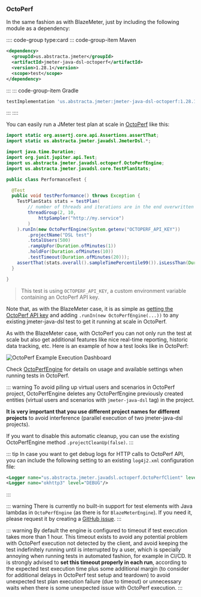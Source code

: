 ### OctoPerf

In the same fashion as with BlazeMeter, just by including the following module as a dependency:

:::: code-group type:card
::: code-group-item Maven
```xml
<dependency>
  <groupId>us.abstracta.jmeter</groupId>
  <artifactId>jmeter-java-dsl-octoperf</artifactId>
  <version>1.28.1</version>
  <scope>test</scope>
</dependency>
```
:::
::: code-group-item Gradle
```groovy
testImplementation 'us.abstracta.jmeter:jmeter-java-dsl-octoperf:1.28.1'
```
:::
::::

You can easily run a JMeter test plan at scale in [OctoPerf](https://octoperf.com/) like this:

```java
import static org.assertj.core.api.Assertions.assertThat;
import static us.abstracta.jmeter.javadsl.JmeterDsl.*;

import java.time.Duration;
import org.junit.jupiter.api.Test;
import us.abstracta.jmeter.javadsl.octoperf.OctoPerfEngine;
import us.abstracta.jmeter.javadsl.core.TestPlanStats;

public class PerformanceTest {

  @Test
  public void testPerformance() throws Exception {
    TestPlanStats stats = testPlan(
        // number of threads and iterations are in the end overwritten by OctoPerf engine settings 
        threadGroup(2, 10,
            httpSampler("http://my.service")
        )
    ).runIn(new OctoPerfEngine(System.getenv("OCTOPERF_API_KEY"))
        .projectName("DSL test")
        .totalUsers(500)
        .rampUpFor(Duration.ofMinutes(1))
        .holdFor(Duration.ofMinutes(10))
        .testTimeout(Duration.ofMinutes(20)));
    assertThat(stats.overall().sampleTimePercentile99()).isLessThan(Duration.ofSeconds(5));
  }

}
```
> This test is using `OCTOPERF_API_KEY`, a custom environment variable containing an OctoPerf API key.

Note that, as with the BlazeMeter case, it is as simple as [getting the OctoPerf API key](https://doc.octoperf.com/account/profile/#apikey) and adding `.runIn(new OctoPerfEngine(...))` to any existing jmeter-java-dsl test to get it running at scale in OctoPerf.

As with the BlazeMeter case, with OctoPerf you can not only run the test at scale but also get additional features like nice real-time reporting, historic data tracking, etc. Here is an example of how a test looks like in OctoPerf:

![OctoPerf Example Execution Dashboard](./octoperf.png)

Check [OctoPerfEngine](/jmeter-java-dsl-octoperf/src/main/java/us/abstracta/jmeter/javadsl/octoperf/OctoPerfEngine.java) for details on usage and available settings when running tests in OctoPerf.

::: warning
To avoid piling up virtual users and scenarios in OctoPerf project, OctoPerfEngine deletes any OctoPerfEngine previously created entities (virtual users and scenarios with `jmeter-java-dsl` tag) in the project.

**It is very important that you use different project names for different projects** to avoid interference (parallel execution of two jmeter-java-dsl projects).

If you want to disable this automatic cleanup, you can use the existing OctoPerfEngine method `.projectCleanUp(false)`.
:::

::: tip
In case you want to get debug logs for HTTP calls to OctoPerf API, you can include the following setting to an existing `log4j2.xml` configuration file:
```xml
<Logger name="us.abstracta.jmeter.javadsl.octoperf.OctoPerfClient" level="DEBUG"/>
<Logger name="okhttp3" level="DEBUG"/>
```
:::

::: warning
There is currently no built-in support for test elements with Java lambdas in `OctoPerfEngine` (as there is for `BlazeMeterEngine`). If you need it, please request it by creating a [GitHub issue](https://github.com/abstracta/jmeter-java-dsl/issues).
:::

::: warning
By default the engine is configured to timeout if test execution takes more than 1 hour.
This timeout exists to avoid any potential problem with OctoPerf execution not detected by the
client, and avoid keeping the test indefinitely running until is interrupted by a user,
which is specially annoying when running tests in automated fashion, for example in CI/CD.
It is strongly advised to **set this timeout properly in each run**, according to the expected test
execution time plus some additional margin (to consider for additional delays in OctoPerf
test setup and teardown) to avoid unexpected test plan execution failure (due to timeout) or
unnecessary waits when there is some unexpected issue with OctoPerf execution.
:::

